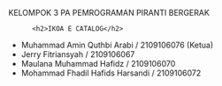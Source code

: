 KELOMPOK 3 PA PEMROGRAMAN PIRANTI BERGERAK
          
          <h2>IKOA E CATALOG</h2>

- Muhammad Amin Quthbi Arabi / 2109106076 (Ketua)
- Jerry Fitriansyah / 2109106067
- Maulana Muhammad Hafidz / 2109106070
- Mohammad Fhadil Hafids Harsandi / 2109106072
